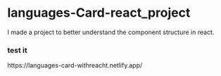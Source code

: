# languages-Card-react_project
I made a project to better understand the component structure in react.


<h3> test it </h3>
https://languages-card-withreacht.netlify.app/
